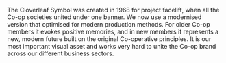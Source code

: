 The Cloverleaf Symbol was created in 1968 for project facelift, when all the Co-op societies united under one banner. We now use a modernised version that optimised for modern production methods. For older Co-op members it evokes positive memories, and in new members it represents a new, modern future built on the original Co-operative principles. It is our most important visual asset and works very hard to unite the Co-op brand across our different business sectors.
